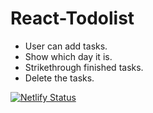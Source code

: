 # React-Todolist 
- User can add tasks.
- Show which day it is.
- Strikethrough finished tasks.
- Delete the tasks.   

[![Netlify Status](https://api.netlify.com/api/v1/badges/d46e49e5-00bb-4172-bd9d-1f3b85ae8cea/deploy-status)](https://app.netlify.com/sites/peaceful-squirrel-6d502a/deploys)
